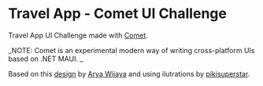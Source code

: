 # Travel App - Comet UI Challenge

Travel App UI Challenge made with [Comet](https://github.com/dotnet/Comet).

_NOTE: Comet is an experimental modern way of writing cross-platform UIs based on .NET MAUI. _

Based on this [design](https://dribbble.com/shots/15793197-Travel-App) by [Arya Wijaya](https://dribbble.com/aweka) and using ilutrations by [pikisuperstar](https://www.freepik.com/pikisuperstar).